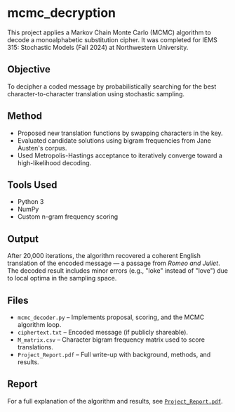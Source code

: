 # mcmc_decryption

This project applies a Markov Chain Monte Carlo (MCMC) algorithm to decode a monoalphabetic substitution cipher. It was completed for IEMS 315: Stochastic Models (Fall 2024) at Northwestern University.

## Objective

To decipher a coded message by probabilistically searching for the best character-to-character translation using stochastic sampling.

## Method

- Proposed new translation functions by swapping characters in the key.
- Evaluated candidate solutions using bigram frequencies from Jane Austen's corpus.
- Used Metropolis-Hastings acceptance to iteratively converge toward a high-likelihood decoding.

## Tools Used

- Python 3  
- NumPy  
- Custom n-gram frequency scoring

## Output

After 20,000 iterations, the algorithm recovered a coherent English translation of the encoded message — a passage from *Romeo and Juliet*.  
The decoded result includes minor errors (e.g., "loke" instead of "love") due to local optima in the sampling space.

## Files

- `mcmc_decoder.py` – Implements proposal, scoring, and the MCMC algorithm loop.
- `ciphertext.txt` – Encoded message (if publicly shareable).
- `M_matrix.csv` – Character bigram frequency matrix used to score translations.
- `Project_Report.pdf` – Full write-up with background, methods, and results.

## Report

For a full explanation of the algorithm and results, see [`Project_Report.pdf`](./Project_Report.pdf).
